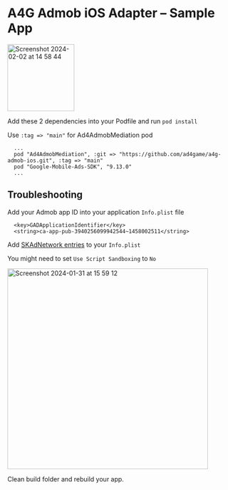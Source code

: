 # A4G Admob iOS Adapter – Sample App

<img width="150" alt="Screenshot 2024-02-02 at 14 58 44" src="https://github.com/hakim-d/a4g-admob-adapter-ios-sample-app/assets/7389034/05219820-021a-474a-be85-ecb5672e9538">


Add these 2 dependencies into your Podfile and run ```pod install```

Use ```:tag => "main"``` for Ad4AdmobMediation pod

```
  ...
  pod "Ad4AdmobMediation", :git => "https://github.com/ad4game/a4g-admob-ios.git", :tag => "main"
  pod "Google-Mobile-Ads-SDK", "9.13.0"
  ...
```

## Troubleshooting

Add your Admob app ID into your application ```Info.plist``` file

```
  <key>GADApplicationIdentifier</key>
  <string>ca-app-pub-3940256099942544~1458002511</string>
```

Add [SKAdNetwork entries](https://developers.google.com/admob/ios/quick-start#update_your_infoplist) to your ```Info.plist```

You might need to set ```Use Script Sandboxing``` to ```No```

<img width="450" alt="Screenshot 2024-01-31 at 15 59 12" src="https://github.com/hakim-d/a4g-admob-adapter-ios-sample-app/assets/7389034/09bfd760-8625-404c-9939-a85998ca4b4b">

Clean build folder and rebuild your app.



